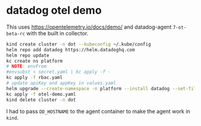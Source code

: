 # datadog otel demo

This uses https://opentelemetry.io/docs/demo/ and datadog-agent `7-ot-beta-rc`
with the built in collector.

```bash
kind create cluster -n dot --kubeconfig ~/.kube/config
helm repo add datadog https://helm.datadoghq.com
helm repo update
kc create ns platform
# NOTE: envFrom
#envsubst < secret.yaml | kc apply -f -
kc apply -f rbac.yaml
# update apiKey and appKey in values.yaml
helm upgrade --create-namespace -n platform --install datadog --set-file datadog.otelCollector.config=otel.yaml -f agent-values.yaml datadog/datadog
kc apply -f otel-demo.yaml
kind delete cluster -n dot
```

I had to pass `DD_HOSTNAME` to the agent container to make the agent work in
`kind`.

